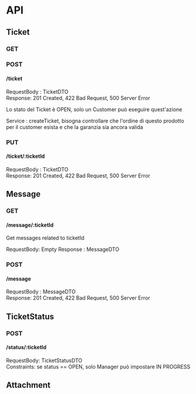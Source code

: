 # API

## Ticket

### GET

### POST

#### /ticket
RequestBody : TicketDTO \
Response: 201 Created, 422 Bad Request, 500 Server Error

Lo stato del Ticket è OPEN, solo un Customer può eseguire quest'azione

Service : createTicket, bisogna controllare che l'ordine di questo prodotto per il customer esista e che la garanzia sia ancora valida

### PUT

#### /ticket/:ticketId
RequestBody : TicketDTO \
Response: 201 Created, 422 Bad Request, 500 Server Error


## Message

### GET

#### /message/:ticketId

Get messages related to ticketId

RequestBody: Empty
Response : MessageDTO

### POST

#### /message

RequestBody : MessageDTO \
Response: 201 Created, 422 Bad Request, 500 Server Error

## TicketStatus

### POST

#### /status/:ticketId

RequestBody: TicketStatusDTO \
Constraints: se status == OPEN, solo Manager può impostare IN PROGRESS

## Attachment